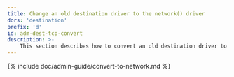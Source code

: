 ```yaml
---
title: Change an old destination driver to the network() driver
dors: 'destination'
prefix: 'd'
id: adm-dest-tcp-convert
description: >-
    This section describes how to convert an old destination driver to network() driver in {{ site.product.short_name }}.
---
```


{% include doc/admin-guide/convert-to-network.md %}
